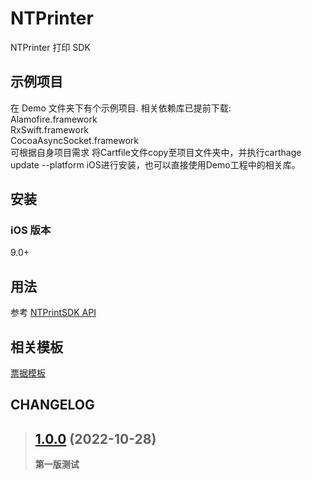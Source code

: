 # NTPrinter

NTPrinter 打印 SDK

## 示例项目

在 Demo 文件夹下有个示例项目. 相关依赖库已提前下载:<br>
Alamofire.framework<br>
RxSwift.framework<br>
CocoaAsyncSocket.framework<br>
可根据自身项目需求 将Cartfile文件copy至项目文件夹中，并执行carthage update --platform iOS进行安装，也可以直接使用Demo工程中的相关库。<br>

## 安装

### iOS 版本

9.0+

## 用法

参考 [NTPrintSDK API](https://github.com/yukeyjc/NTPrinter/wiki/NTPrinter-SDK-API%E8%AF%B4%E6%98%8E)


## 相关模板

[票据模板](http://sslstatic.nextcont.com/trimkeeper/demo.html)

## CHANGELOG

> ## [1.0.0](https://github.com/yukeyjc/NTPrinter/tree/main/SDK/1.0.0/NTPrinterSDK.framework) (2022-10-28)
>
> **第一版测试**
